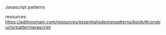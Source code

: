 Javascript patterns

resources: https://addyosmani.com/resources/essentialjsdesignpatterns/book/#constructorpatternjavascript
